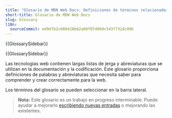 ```yaml
---
title: "Glosario de MDN Web Docs: Definiciones de términos relacionados con la Web"
short-title: Glosario de MDN Web Docs
slug: Glossary
l10n:
  sourceCommit: ed947b2c608428b62a60f07d09dc543f732dc09b
---
```


{{GlossarySidebar}}

{{GlossarySidebar}}

Las tecnologías web contienen largas listas de jerga y abreviaturas que se utilizan en la documentación y la codificación. Este glosario proporciona definiciones de palabras y abreviaturas que necesita saber para comprender y crear correctamente para la web.

Los términos del glosario se pueden seleccionar en la barra lateral.

> **Nota:** Este glosario es un trabajo en progreso interminable. Puede ayudar a mejorarlo [escribiendo nuevas entradas](/es/docs/MDN/Writing_guidelines/Howto/Write_a_new_entry_in_the_glossary) o mejorando las existentes.
